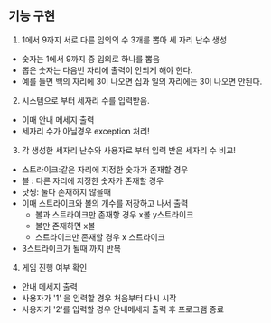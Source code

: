 
## 기능 구현

1. 1에서 9까지 서로 다른 임의의 수 3개를 뽑아 세 자리 난수 생성

 - 숫자는 1에서 9까지 중 임의로 하나를 뽑음
 - 뽑은 숫자는 다음번 자리에 출력이 안되게 해야 한다.
 - 예를 들면 백의 자리에 3이 나오면 십과 일의 자리에는 3이 나오면 안된다.

2. 시스템으로 부터 세자리 수를 입력받음.
- 이때 안내 메세지 출력
- 세자리 수가 아닐경우 exception 처리!

3. 각 생성한 세자리 난수와 사용자로 부터 입력 받은 세자리 수 비교!
- 스트라이크:같은 자리에 지정한 숫자가 존재할 경우
- 볼 : 다른 자리에 지정한 숫자가 존재할 경우
- 낫씽: 둘다 존재하지 않을때
- 이때 스트라이크와 볼의 개수를 저장하고 나서 출력
  - 볼과 스트라이크만 존재항 경우 x볼 y스트라이크
  - 볼만 존재하면 x볼
  - 스트라이크만 존재할 경우 x 스트라이크
- 3스트라이크가 될때 까지 반복

4. 게임 진행 여부 확인
- 안내 메세지 출력
- 사용자가 '1' 을 입력할 경우 처음부터 다시 시작
- 사용자가 '2'를 입력할 경우 안내메세지 출력 후 프로그램 종료